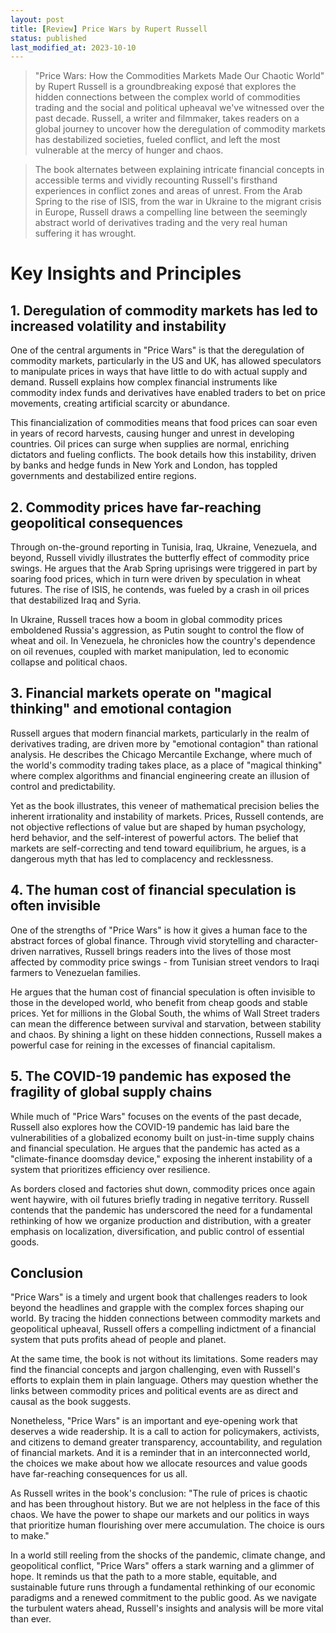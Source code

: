 ```yaml
---
layout: post
title: [Review] Price Wars by Rupert Russell
status: published
last_modified_at: 2023-10-10
---
```

> "Price Wars: How the Commodities Markets Made Our Chaotic World" by Rupert Russell is a groundbreaking exposé that explores the hidden connections between the complex world of commodities trading and the social and political upheaval we've witnessed over the past decade. Russell, a writer and filmmaker, takes readers on a global journey to uncover how the deregulation of commodity markets has destabilized societies, fueled conflict, and left the most vulnerable at the mercy of hunger and chaos.
>

> The book alternates between explaining intricate financial concepts in accessible terms and vividly recounting Russell's firsthand experiences in conflict zones and areas of unrest. From the Arab Spring to the rise of ISIS, from the war in Ukraine to the migrant crisis in Europe, Russell draws a compelling line between the seemingly abstract world of derivatives trading and the very real human suffering it has wrought.
>

# Key Insights and Principles
## 1. Deregulation of commodity markets has led to increased volatility and instability

One of the central arguments in "Price Wars" is that the deregulation of commodity markets, particularly in the US and UK, has allowed speculators to manipulate prices in ways that have little to do with actual supply and demand. Russell explains how complex financial instruments like commodity index funds and derivatives have enabled traders to bet on price movements, creating artificial scarcity or abundance.

This financialization of commodities means that food prices can soar even in years of record harvests, causing hunger and unrest in developing countries. Oil prices can surge when supplies are normal, enriching dictators and fueling conflicts. The book details how this instability, driven by banks and hedge funds in New York and London, has toppled governments and destabilized entire regions.

## 2. Commodity prices have far-reaching geopolitical consequences

Through on-the-ground reporting in Tunisia, Iraq, Ukraine, Venezuela, and beyond, Russell vividly illustrates the butterfly effect of commodity price swings. He argues that the Arab Spring uprisings were triggered in part by soaring food prices, which in turn were driven by speculation in wheat futures. The rise of ISIS, he contends, was fueled by a crash in oil prices that destabilized Iraq and Syria.

In Ukraine, Russell traces how a boom in global commodity prices emboldened Russia's aggression, as Putin sought to control the flow of wheat and oil. In Venezuela, he chronicles how the country's dependence on oil revenues, coupled with market manipulation, led to economic collapse and political chaos.

## 3. Financial markets operate on "magical thinking" and emotional contagion
Russell argues that modern financial markets, particularly in the realm of derivatives trading, are driven more by "emotional contagion" than rational analysis. He describes the Chicago Mercantile Exchange, where much of the world's commodity trading takes place, as a place of "magical thinking" where complex algorithms and financial engineering create an illusion of control and predictability.

Yet as the book illustrates, this veneer of mathematical precision belies the inherent irrationality and instability of markets. Prices, Russell contends, are not objective reflections of value but are shaped by human psychology, herd behavior, and the self-interest of powerful actors. The belief that markets are self-correcting and tend toward equilibrium, he argues, is a dangerous myth that has led to complacency and recklessness.

## 4. The human cost of financial speculation is often invisible
One of the strengths of "Price Wars" is how it gives a human face to the abstract forces of global finance. Through vivid storytelling and character-driven narratives, Russell brings readers into the lives of those most affected by commodity price swings - from Tunisian street vendors to Iraqi farmers to Venezuelan families.

He argues that the human cost of financial speculation is often invisible to those in the developed world, who benefit from cheap goods and stable prices. Yet for millions in the Global South, the whims of Wall Street traders can mean the difference between survival and starvation, between stability and chaos. By shining a light on these hidden connections, Russell makes a powerful case for reining in the excesses of financial capitalism.

## 5. The COVID-19 pandemic has exposed the fragility of global supply chains
While much of "Price Wars" focuses on the events of the past decade, Russell also explores how the COVID-19 pandemic has laid bare the vulnerabilities of a globalized economy built on just-in-time supply chains and financial speculation. He argues that the pandemic has acted as a "climate-finance doomsday device," exposing the inherent instability of a system that prioritizes efficiency over resilience.

As borders closed and factories shut down, commodity prices once again went haywire, with oil futures briefly trading in negative territory. Russell contends that the pandemic has underscored the need for a fundamental rethinking of how we organize production and distribution, with a greater emphasis on localization, diversification, and public control of essential goods.

## Conclusion
"Price Wars" is a timely and urgent book that challenges readers to look beyond the headlines and grapple with the complex forces shaping our world. By tracing the hidden connections between commodity markets and geopolitical upheaval, Russell offers a compelling indictment of a financial system that puts profits ahead of people and planet.

At the same time, the book is not without its limitations. Some readers may find the financial concepts and jargon challenging, even with Russell's efforts to explain them in plain language. Others may question whether the links between commodity prices and political events are as direct and causal as the book suggests.

Nonetheless, "Price Wars" is an important and eye-opening work that deserves a wide readership. It is a call to action for policymakers, activists, and citizens to demand greater transparency, accountability, and regulation of financial markets. And it is a reminder that in an interconnected world, the choices we make about how we allocate resources and value goods have far-reaching consequences for us all.

As Russell writes in the book's conclusion: "The rule of prices is chaotic and has been throughout history. But we are not helpless in the face of this chaos. We have the power to shape our markets and our politics in ways that prioritize human flourishing over mere accumulation. The choice is ours to make."

In a world still reeling from the shocks of the pandemic, climate change, and geopolitical conflict, "Price Wars" offers a stark warning and a glimmer of hope. It reminds us that the path to a more stable, equitable, and sustainable future runs through a fundamental rethinking of our economic paradigms and a renewed commitment to the public good. As we navigate the turbulent waters ahead, Russell's insights and analysis will be more vital than ever.